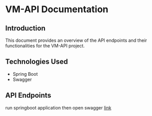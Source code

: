 # VM-API Documentation

## Introduction

This document provides an overview of the API endpoints and their functionalities for the VM-API project.

## Technologies Used

- Spring Boot
- Swagger

## API Endpoints

run springboot application then open swagger [link](http://localhost:8080/swagger-ui/index.html#/)
